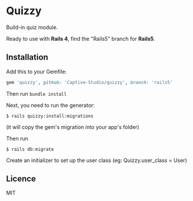 # Quizzy

Build-in quiz module. 

Ready to use with **Rails 4**, find the "Rails5" branch for **Rails5**.

## Installation

Add this to your Gemfile:

```ruby
gem 'quizzy', github: 'Captive-Studio/quizzy', branch: 'rails5'
```

Then run `bundle install`

Next, you need to run the generator:

```console
$ rails quizzy:install:migrations
```

(it will copy the gem's migration into your app's folder)

Then run

```console
$ rails db:migrate
```

Create an initializer to set up the user class (eg: Quizzy.user_class = User)

## Licence

MIT